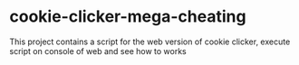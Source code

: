 # cookie-clicker-mega-cheating
This project contains a script for the web version of cookie clicker, execute script on console of web and see how to works
